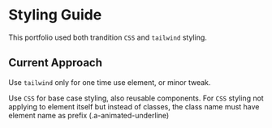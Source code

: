 # Styling Guide
This portfolio used both trandition `CSS` and `tailwind` styling.

## Current Approach
Use `tailwind` only for one time use element, or minor tweak.

Use `CSS` for base case styling, also reusable components.
For `CSS` styling not applying to element itself but instead of classes, the class name must have element name as prefix (.a-animated-underline)